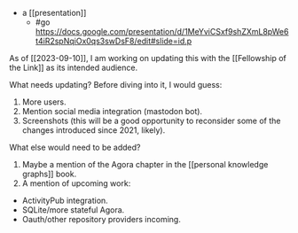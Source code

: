 - a [[presentation]]
  - #go https://docs.google.com/presentation/d/1MeYviCSxf9shZXmL8pWe6t4iR2spNqiOx0qs3swDsF8/edit#slide=id.p

As of [[2023-09-10]], I am working on updating this with the [[Fellowship of the Link]] as its intended audience.

What needs updating? Before diving into it, I would guess:

1. More users.
2. Mention social media integration (mastodon bot).
3. Screenshots (this will be a good opportunity to reconsider some of the changes introduced since 2021, likely).

What else would need to be added?

1. Maybe a mention of the Agora chapter in the [[personal knowledge graphs]] book.
2. A mention of upcoming work:
  - ActivityPub integration.
  - SQLite/more stateful Agora.
  - Oauth/other repository providers incoming.
